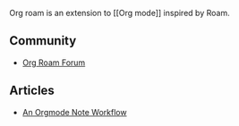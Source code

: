 Org roam is an extension to [[Org mode]] inspired by Roam.

## Community
-   [Org Roam Forum](https://org-roam.discourse.group/)


## Articles
-   [An Orgmode Note Workflow](https://rgoswami.me/posts/org-note-workflow/)

